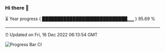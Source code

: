 ### Hi there 👋

⏳ Year progress { ████████████████████████████▁▁ } 95.69 %

---

⏰ Updated on Fri, 16 Dec 2022 06:13:54 GMT

![Progress Bar CI](https://github.com/liununu/liununu/workflows/Progress%20Bar%20CI/badge.svg)
